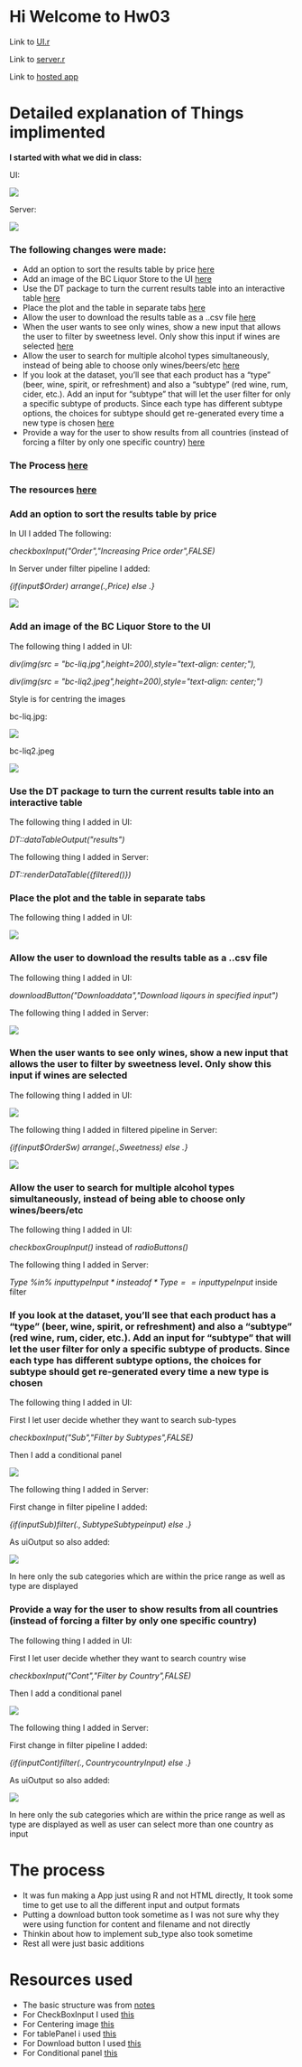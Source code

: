 # Hi Welcome to Hw03 

Link to [UI.r](https://github.com/vibudh2209/STAT547M-hw-Agrawal-Vibudh/blob/master/hw03/app/ui.r)

Link to [server.r](https://github.com/vibudh2209/STAT547M-hw-Agrawal-Vibudh/blob/master/hw03/app/server.r)

Link to [hosted app](https://vibudh-applications.shinyapps.io/BC_Liqour/)

# Detailed explanation of Things implimented

**I started with what we did in class:**

UI:

![](https://github.com/vibudh2209/STAT547M-hw-Agrawal-Vibudh/blob/master/hw03/Extra_Images/UI.png?raw=true)

Server:

![](https://github.com/vibudh2209/STAT547M-hw-Agrawal-Vibudh/blob/master/hw03/Extra_Images/Server.png?raw=true)

### The following changes were made:

- Add an option to sort the results table by price [here](#Head1)
- Add an image of the BC Liquor Store to the UI [here](#Head2)
- Use the DT package to turn the current results table into an interactive table [here](#Head3)
- Place the plot and the table in separate tabs [here](#Head4)
- Allow the user to download the results table as a ..csv file [here](#Head5)
- When the user wants to see only wines, show a new input that allows the user to filter by sweetness level. Only show this input if wines are selected [here](#Head6)
- Allow the user to search for multiple alcohol types simultaneously, instead of being able to choose only wines/beers/etc [here](#Head7)
- If you look at the dataset, you’ll see that each product has a “type” (beer, wine, spirit, or refreshment) and also a “subtype” (red wine, rum, cider, etc.). Add an input for “subtype” that will let the user filter for only a specific subtype of products. Since each type has different subtype options, the choices for subtype should get re-generated every time a new type is chosen [here](#Head8)
- Provide a way for the user to show results from all countries (instead of forcing a filter by only one specific country) [here](#Head9)


### The Process [here](#Head)

### The resources [here](#Headd)


<a name=Head1>
</a>

### Add an option to sort the results table by price

In UI I added The following:

*checkboxInput("Order","Increasing Price order",FALSE)*

In Server under filter pipeline I added:

*{if(input$Order) arrange(.,Price) else .}*

![](https://github.com/vibudh2209/STAT547M-hw-Agrawal-Vibudh/blob/master/hw03/Extra_Images/Price_sort.png?raw=true)



<a name=Head2>
</a>

### Add an image of the BC Liquor Store to the UI

The following thing I added in UI:

*div(img(src = "bc-liq.jpg",height=200),style="text-align: center;"),*

*div(img(src = "bc-liq2.jpeg",height=200),style="text-align: center;")*

Style is for centring the images

bc-liq.jpg:

![](https://github.com/vibudh2209/STAT547M-hw-Agrawal-Vibudh/blob/master/hw03/app/www/bc-liq.jpg?raw=true)


bc-liq2.jpeg

![](https://github.com/vibudh2209/STAT547M-hw-Agrawal-Vibudh/blob/master/hw03/app/www/bc-liq2.jpeg?raw=true)

<a name=Head3>
</a>

### Use the DT package to turn the current results table into an interactive table

The following thing I added in UI:

*DT::dataTableOutput("results")*

The following thing I added in Server:

*DT::renderDataTable({filtered()})*

<a name=Head4>
</a>

### Place the plot and the table in separate tabs

The following thing I added in UI:

![](https://github.com/vibudh2209/STAT547M-hw-Agrawal-Vibudh/blob/master/hw03/Extra_Images/Sep_tabs.png?raw=true)

<a name=Head5>
</a>

### Allow the user to download the results table as a ..csv file

The following thing I added in UI:

*downloadButton("Downloaddata","Download liqours in specified input")*

The following thing I added in Server:

![](https://github.com/vibudh2209/STAT547M-hw-Agrawal-Vibudh/blob/master/hw03/Extra_Images/Download_tab.png?raw=true)


<a name=Head6>
</a>

### When the user wants to see only wines, show a new input that allows the user to filter by sweetness level. Only show this input if wines are selected

The following thing I added in UI:

![](https://github.com/vibudh2209/STAT547M-hw-Agrawal-Vibudh/blob/master/hw03/Extra_Images/Sweet_tab.png?raw=true)

The following thing I added in filtered pipeline in Server:

*{if(input$OrderSw) arrange(.,Sweetness) else .}*

![](https://github.com/vibudh2209/STAT547M-hw-Agrawal-Vibudh/blob/master/hw03/Extra_Images/Sweetser.png?raw=true)


<a name=Head7>
</a>

### Allow the user to search for multiple alcohol types simultaneously, instead of being able to choose only wines/beers/etc

The following thing I added in UI:

*checkboxGroupInput()* instead of *radioButtons()*

The following thing I added in Server:

*Type %in% input$typeInput* instead of *Type == input$typeInput* inside filter


<a name=Head8>
</a>

### If you look at the dataset, you’ll see that each product has a “type” (beer, wine, spirit, or refreshment) and also a “subtype” (red wine, rum, cider, etc.). Add an input for “subtype” that will let the user filter for only a specific subtype of products. Since each type has different subtype options, the choices for subtype should get re-generated every time a new type is chosen

The following thing I added in UI:

First I let user decide whether they want to search sub-types

*checkboxInput("Sub","Filter by Subtypes",FALSE)*

Then I add a conditional panel 

![](https://github.com/vibudh2209/STAT547M-hw-Agrawal-Vibudh/blob/master/hw03/Extra_Images/Subtyp.png?raw=true)

The following thing I added in Server:

First change in filter pipeline I added:

*{if(input$Sub) filter(.,Subtype %in% input$Subtypeinput) else .}*

As uiOutput so also added:

![](https://github.com/vibudh2209/STAT547M-hw-Agrawal-Vibudh/blob/master/hw03/Extra_Images/SubtypSer.png?raw=true)

In here only the sub categories which are within the price range as well as type are displayed


<a name=Head9>
</a>

### Provide a way for the user to show results from all countries (instead of forcing a filter by only one specific country)

The following thing I added in UI:

First I let user decide whether they want to search country wise

*checkboxInput("Cont","Filter by Country",FALSE)*

Then I add a conditional panel 

![](https://github.com/vibudh2209/STAT547M-hw-Agrawal-Vibudh/blob/master/hw03/Extra_Images/country.png?raw=true)

The following thing I added in Server:

First change in filter pipeline I added:

*{if(input$Cont) filter(.,Country %in% input$countryInput) else .}*

As uiOutput so also added:

![](https://github.com/vibudh2209/STAT547M-hw-Agrawal-Vibudh/blob/master/hw03/Extra_Images/country1.png?raw=true)

In here only the sub categories which are within the price range as well as type are displayed as well as user can select more than one country as input

<a name=Head>
</a>

# The process

- It was fun making a App just using R and not HTML directly, It took some time to get use to all the different input and output formats
- Putting a download button took sometime as I was not sure why they were using function for content and filename and not directly
- Thinkin about how to implement sub_type also took sometime
- Rest all were just basic additions

<a name=Headd>
</a>

# Resources used

- The basic structure was from [notes](http://stat545.com/shiny01_activity.html#final-shiny-app-code)
- For CheckBoxInput I used [this](https://shiny.rstudio.com/reference/shiny/latest/checkboxInput.html)
- For Centering image [this](https://stackoverflow.com/questions/34663099/how-to-center-an-image-in-a-shiny-app)
- For tablePanel i used [this](https://shiny.rstudio.com/reference/shiny/1.0.5/tabsetPanel.html)
- For Download button I used [this](https://shiny.rstudio.com/reference/shiny/0.14/downloadHandler.html)
- For Conditional panel [this](https://shiny.rstudio.com/reference/shiny/0.11/conditionalPanel.html)



